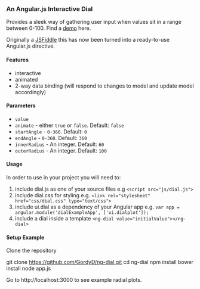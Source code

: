 ### An Angular.js Interactive Dial

Provides a sleek way of gathering user input when values sit in a range between 0-100.  Find a [demo](http://gordyd.github.io/dial.html) here.

Originally a [JSFiddle](http://jsfiddle.net/GordyD/1w8o28pa/8/) this has now been turned into a ready-to-use Angular.js directive.

#### Features

 - interactive
 - animated
 - 2-way data binding (will respond to changes to model and update model accordingly)

#### Parameters

 - `value` 
 - `animate` - either `true` or `false`. Default: `false`
 - `startAngle` - `0-360`. Default: `0`
 - `endAngle` - `0-360`. Default: `360`
 - `innerRadius` - An integer. Default: `60`
 - `outerRadius` - An integer. Default: `100`

#### Usage

In order to use in your project you will need to:

 1. include dial.js as one of your source files e.g `<script src="js/dial.js">`
 2. include dial.css for styling e.g. `<link rel="stylesheet" href="css/dial.css" type="text/css">`
 3. include ui.dial as a dependency of your Angular app e.g. `var app = angular.module('dialExampleApp', ['ui.dialplot']);`
 4. include a dial inside a template `<ng-dial value="initialValue"></ng-dial>`


#### Setup Example

Clone the repository

git clone https://github.com/GordyD/ng-dial.git
cd ng-dial
npm install
bower install
node app.js

Go to http://localhost:3000 to see example radial plots.

